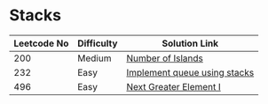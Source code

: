 # Stacks

| Leetcode No | Difficulty | Solution Link                                                                                                                |
| ----------- | ---------- | ---------------------------------------------------------------------------------------------------------------------------- |
| 200         | Medium     | [Number of Islands](../difficulty-based-problem-index/leetcode-medium/leetcode-200-number-of-islands.md)                     |
| 232         | Easy       | [Implement queue using stacks](../difficulty-based-problem-index/leetcode-easy/leetcode-232-implement-queue-using-stacks.md) |
| 496         | Easy       | [Next Greater Element I](../difficulty-based-problem-index/leetcode-easy/leetcode-496-next-greater-element-i.md)             |
